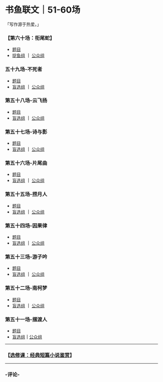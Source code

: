 # 书鱼联文｜51-60场
「写作源于热爱。」

### 【第六十场：衔尾蛇】

* [题目](https://mp.weixin.qq.com/s/agBrWN7Bo11x-duob7StEw)
* [捉鱼组](https://docs.qq.com/doc/DWGdUc2FzT2JvQ2RE) **｜** [公众组](https://docs.qq.com/doc/DWGdkVWZOWVpiWkFq)

### 五十九场-不死者

* [题目](https://mp.weixin.qq.com/s/dHvV2Et8nkdhVeWoG_7y_A)
* [盲选组](https://docs.qq.com/doc/DWHh2dUd2Y2dNY3RV) **｜** [公众组](https://docs.qq.com/doc/DWHdJaVJoRXhZRnli)

### 第五十八场-云飞扬

* [题目](https://mp.weixin.qq.com/s/ueJxv38LOrKgt_OhvdEPwQ)
* [盲选组](https://docs.qq.com/doc/DWWpmeEtLRkFVQ3FK) **｜** [公众组](https://docs.qq.com/doc/DWWF3S1NOc25nbVNu)

### 第五十七场-诗与影

* [题目](https://mp.weixin.qq.com/s/HOjbquoqNamx3KsgiPFT1g)
* [盲选组](https://docs.qq.com/doc/DV0tLQmRRZEdFcnFR) **｜** [公众组](https://docs.qq.com/doc/DV1pLWXV1QmlWZFFP)

### 第五十六场-片尾曲

* [题目](https://mp.weixin.qq.com/s/AzVw8Bv-Ket-1T40GkKiLg)
* [盲选组](https://docs.qq.com/doc/DWWthcmppTUdnT2Vn) **｜** [公众组](https://docs.qq.com/doc/DZkxlUVpJdlRlQ0tz)

### 第五十五场-捞月人

* [题目](https://mp.weixin.qq.com/s/gkxpLL71xo-zMOfzkClUpw)
* [盲选组](https://docs.qq.com/doc/DZnBDcXpMbm5PSHl4) **｜** [公众组](https://docs.qq.com/doc/DV2Ryck53RUJ6Z2pz)

### 第五十四场-因果律

* [题目](https://mp.weixin.qq.com/s/Tyx6ZARmEWflLUraljI_Cw)
* [盲选组](https://shimo.im/docs/35vi8HNsl1c0LaaW) **｜** [公众组](https://docs.qq.com/doc/DV2JHWFhaU3piWVlz)

### 第五十三场-游子吟

* [题目](https://mp.weixin.qq.com/s/Jz845yQil1U76BkvoF_RNQ)
* [盲选组](https://docs.qq.com/doc/DZldMa0dITkplWFdU) **｜** [公众组](https://docs.qq.com/doc/DZlNaUXZJd0JmRFZt)

### 第五十二场-南柯梦

* [题目](https://mp.weixin.qq.com/s/r17YrL_5lZdHumgJQ9NOKA)
* [盲选组](https://docs.qq.com/doc/DVWxNYXpjbkRwS1Vq) **｜** [公众组](https://shimo.im/docs/qoAuo4n3o1MJ0ubK/)

### 第五十一场-摆渡人

* [题目](https://mp.weixin.qq.com/s/khoY2xtrAvoMdZmie_1LUw)
* [盲选组](https://docs.qq.com/doc/DZmJhS1F4eE5hcnRD)**｜**[公众组](https://docs.qq.com/doc/DZlhQY0JmVklndmdk)

---


### 【[选修课：经典短篇小说鉴赏](https://docs.qq.com/doc/DY3Bockd1dFVRSERJ)】


------
### -评论-